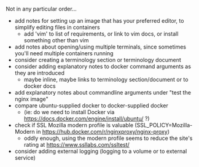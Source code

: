 Not in any particular order...
* add notes for setting up an image that has your preferred editor, to simplify editing files in containers
  * add 'vim' to list of requirements, or link to vim docs, or install something other than vim
* add notes about opening/using multiple terminals, since sometimes you'll need multiple containers running
* consider creating a terminology section or terminology document
* consider adding explanatory notes to docker command arguments as they are introduced
  * maybe inline, maybe links to terminology section/document or to docker docs
* add explanatory notes about commandline arguments under "test the nginx image"
* compare ubuntu-supplied docker to docker-supplied docker
  * (ie: do we need to install Docker via https://docs.docker.com/engine/install/ubuntu/ ?)
* check if SSL Mozilla modern profile is valuable (SSL_POLICY=Mozilla-Modern in https://hub.docker.com/r/nginxproxy/nginx-proxy)
  * oddly enough, using the modern profile seems to reduce the site's rating at https://www.ssllabs.com/ssltest/
* consider adding external logging (logging to a volume or to external service)
